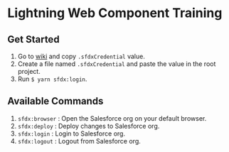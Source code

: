 # Lightning Web Component Training
## Get Started
1. Go to [wiki](https://wiki.servicerocket.com/display/~mohd.fadli/Lightning+Web+Component+Training) and copy `.sfdxCredential` value.
1. Create a file named `.sfdxCredential` and paste the value in the root project.
1. Run `$ yarn sfdx:login`.

## Available Commands
1. `sfdx:browser` : Open the Salesforce org on your default browser.
1. `sfdx:deploy`  : Deploy changes to Salesforce org.
1. `sfdx:login`   : Login to Salesforce org.
1. `sfdx:logout`  : Logout from Salesforce org.